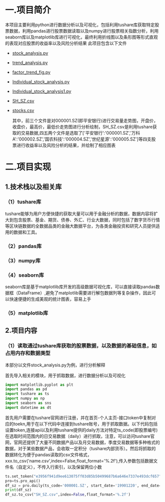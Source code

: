# 一.项目简介
  本项目主要利用python进行数据分析以及可视化，包括利用tushare库获取特定股票数据，利用pandas进行股票数据读取以及numpy进行股票相关指数分析，利用seaborn库以及matplotlib库进行可视化，最终利用折线图以及条形图等形式直观的表现对应股票的收益率以及风险分析结果
此项目包含以下文件
- [stock_analysis.py](stock_analysis.py)
- [trend_analysis.py](trend_analysis.py)
- [factor_trend_fig.py](factor_trend_fig.py)
- [Individual_stock_analysis.py](Individual_stock_analysis.py)
- [Individual_stock_analysis1.py](Individual_stock_analysis.py)
- [SH_SZ.csv](SH_SZ.csv)
- [stocks.csv](stocks.csv)

  其中，前三个文件是对000001.SZ(即平安银行)进行交易量走势图，开盘价，收盘价，最高价，最低价走势图进行分析绘制，SH_SZ.csv是利用tushare获取的交易数据,四五两个文件是选取了['平安银行':'000001.SZ','万科A':'000002.SZ','国农科技':'000004.SZ','世纪星源':'000005.SZ']等四支股票进行收益率以及风险分析的结果，并绘制了相应图表
# 二.项目实现
## 1.技术栈以及相关库
### （1）tushare库
tushare能够为用户方便快捷的获取大量可以用于金融分析的数据，数据内容将扩大到包含股票、基金、期货、债券、外汇、行业大数据，同时包括了数字货币行情等区块链数据的全数据品类的金融大数据平台，为各类金融投资和研究人员提供适用的数据和工具。
### （2）pandas库
### （3）numpy库
### （4）seaborn库
seaborn库是基于matplotlib库开发的高级数据可视化库，可以直接读取pandas数据框（DataFrame）,避免了matplotlib需要进行解包数据列等复杂操作，因此可以快速便捷的生成美观的统计图表，容易上手
### （5）matplotlib库
## 2.项目内容
### （1）读取通过tushare库获取的股票数据，以及数据的基础信息，如占用内存和数据类型
  本部分以文件stock_analysis.py为例，进行分析解释
  
  首先导入相关的模块，用于抓取数据，进行数据分析以及可视化
```python
import matplotlib.pyplot as plt
import pandas as pd
import tushare as ts
import numpy as np
import seaborn as sns
import datetime as dt
```
  首先用户需要在tushare官网进行注册，并在首页-个人主页-接口token中复制对应的toekn,用于在以下代码中连接到tushare账号，用于抓取数据。以下代码包括设置token,连接api以及利用tushare提供的daily方法对特定ts_code(即股票编号)在选取时间范围内的日交易数据（daily）进行抓取，注意，可以访问tushare官网，官网还提供了大量不同数据产品以及月交易数据，季度交易数据等多种格式的数据，对于某些数据产品，会收取一定积分（tushare内部货币）。然后将抓取的数据转化为便于pandas读取的csv文件格式，xxx.to_csv('name.csv',index=False,float_format='%.2f'),传入参数包括数据文件名（自定义），不传入行索引，以及保留两位小数
```python
ts.set_token("e3956f941d9ee613075ff03d85b50499687b6a646e7337e493dcf657")
pro=ts.pro_api()
df_sz = pro.daily(ts_code='000001.SZ', start_date='19901220', end_date='20211231')
print(df_sz)
df_sz.to_csv("SH_SZ.csv",index=False,float_format='%.2f')
```
